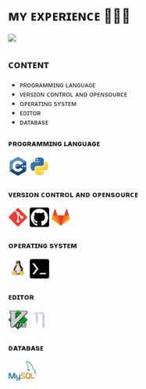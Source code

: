 # ᴍʏ ᴇxᴘᴇʀɪᴇɴᴄᴇ 👨🏻‍💻

<img src="pic/details.gif">

## ᴄᴏɴᴛᴇɴᴛ

- ᴘʀᴏɢʀᴀᴍᴍɪɴɢ ʟᴀɴɢᴜᴀɢᴇ
- ᴠᴇʀsɪᴏɴ ᴄᴏɴᴛʀᴏʟ ᴀɴᴅ ᴏᴘᴇɴsᴏᴜʀᴄᴇ
- ᴏᴘᴇʀᴀᴛɪɴɢ sʏsᴛᴇᴍ
- ᴇᴅɪᴛᴏʀ
- ᴅᴀᴛᴀʙᴀsᴇ

### ᴘʀᴏɢʀᴀᴍᴍɪɴɢ ʟᴀɴɢᴜᴀɢᴇ

<img src="pic/Cpp.png" width=40px height=40px> <img src="pic/python.png" width=40px height=40px>

### ᴠᴇʀsɪᴏɴ ᴄᴏɴᴛʀᴏʟ ᴀɴᴅ ᴏᴘᴇɴsᴏᴜʀᴄᴇ

<img src="pic/git.png" width=40px height=40px> <img src="pic/GitHub.png" width=40px height=40px> <img src="pic/gitlab.png" width=40px height=40px>


### ᴏᴘᴇʀᴀᴛɪɴɢ sʏsᴛᴇᴍ

<img src="pic/linux.png" width=40px height=40px> <img src="pic/termux.png" width=40px height=40px>

### ᴇᴅɪᴛᴏʀ

<img src="pic/vim.png" width=40px height=40px> <img src="pic/nano.png" width=40px height=40px>

### ᴅᴀᴛᴀʙᴀsᴇ
<img src="pic/mysql.png" width=60px height=40px>
